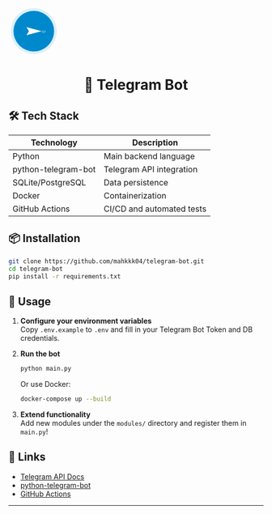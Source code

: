 <svg width="100" height="100" xmlns="http://www.w3.org/2000/svg" viewBox="0 0 100 100">
  <!-- Background circle with pulse animation -->
  <circle cx="50" cy="50" r="45" fill="#0088cc" opacity="0.1">
    <animate attributeName="r" values="45;50;45" dur="2s" repeatCount="indefinite"/>
    <animate attributeName="opacity" values="0.1;0.3;0.1" dur="2s" repeatCount="indefinite"/>
  </circle>
  
  <!-- Main Telegram circle -->
  <circle cx="50" cy="50" r="40" fill="#0088cc">
    <animateTransform attributeName="transform" type="rotate" values="0 50 50;360 50 50" dur="10s" repeatCount="indefinite"/>
  </circle>
  
  <!-- Telegram paper plane icon -->
  <g transform="translate(50, 50)">
    <!-- Paper plane path -->
    <path d="M-15,-8 L15,0 L-15,8 L-10,0 Z" fill="white">
      <animateTransform attributeName="transform" type="translate" values="0,0;3,0;0,0" dur="1.5s" repeatCount="indefinite"/>
    </path>
    <circle cx="5" cy="0" r="1.5" fill="white" opacity="0.8">
      <animate attributeName="opacity" values="0.8;0.3;0.8" dur="1s" repeatCount="indefinite"/>
    </circle>
    <!-- Motion lines for send effect -->
    <g opacity="0.6">
      <line x1="16" y1="-2" x2="22" y2="-3" stroke="white" stroke-width="1">
        <animate attributeName="opacity" values="0;0.6;0" dur="2s" repeatCount="indefinite"/>
      </line>
      <line x1="16" y1="0" x2="24" y2="0" stroke="white" stroke-width="1">
        <animate attributeName="opacity" values="0;0.6;0" dur="2s" repeatCount="indefinite" begin="0.2s"/>
      </line>
      <line x1="16" y1="2" x2="22" y2="3" stroke="white" stroke-width="1">
        <animate attributeName="opacity" values="0;0.6;0" dur="2s" repeatCount="indefinite" begin="0.4s"/>
      </line>
    </g>
  </g>
  
  <!-- Subtle glow effect -->
  <circle cx="50" cy="50" r="40" fill="none" stroke="#00aaff" stroke-width="1" opacity="0.5">
    <animate attributeName="opacity" values="0.5;0.8;0.5" dur="3s" repeatCount="indefinite"/>
  </circle>
</svg>
<h1 align="center">🤖 Telegram Bot</h1>


## 🛠️ Tech Stack

| Technology     | Description                    |
| -------------- | ----------------------------- |
| Python         | Main backend language          |
| python-telegram-bot | Telegram API integration |
| SQLite/PostgreSQL | Data persistence            |
| Docker         | Containerization              |
| GitHub Actions | CI/CD and automated tests     |

## 📦 Installation

```bash
git clone https://github.com/mahkkk04/telegram-bot.git
cd telegram-bot
pip install -r requirements.txt
```

## 📝 Usage

1. **Configure your environment variables**  
   Copy `.env.example` to `.env` and fill in your Telegram Bot Token and DB credentials.

2. **Run the bot**  
   ```bash
   python main.py
   ```
   Or use Docker:
   ```bash
   docker-compose up --build
   ```

3. **Extend functionality**  
   Add new modules under the `modules/` directory and register them in `main.py`!


## 🔗 Links

- [Telegram API Docs](https://core.telegram.org/bots/api)
- [python-telegram-bot](https://python-telegram-bot.org/)
- [GitHub Actions](https://github.com/features/actions)

---

